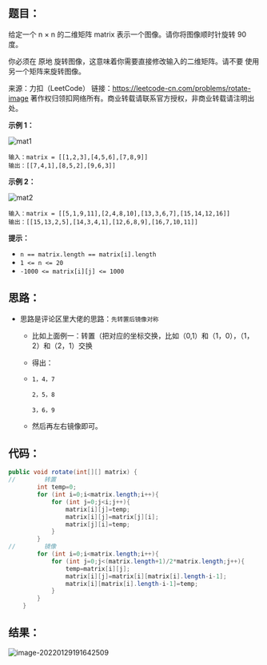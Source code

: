 ## 题目：

给定一个 n × n 的二维矩阵 matrix 表示一个图像。请你将图像顺时针旋转 90 度。

你必须在 原地 旋转图像，这意味着你需要直接修改输入的二维矩阵。请不要 使用另一个矩阵来旋转图像。

来源：力扣（LeetCode）
链接：https://leetcode-cn.com/problems/rotate-image
著作权归领扣网络所有。商业转载请联系官方授权，非商业转载请注明出处。

<!--more-->

**示例 1：**

![mat1](https://gitee.com/misteryliu/typora/raw/master/image/mat1.jpg)

```
输入：matrix = [[1,2,3],[4,5,6],[7,8,9]]
输出：[[7,4,1],[8,5,2],[9,6,3]]
```

**示例 2：**

![mat2](https://gitee.com/misteryliu/typora/raw/master/image/mat2.jpg)

```
输入：matrix = [[5,1,9,11],[2,4,8,10],[13,3,6,7],[15,14,12,16]]
输出：[[15,13,2,5],[14,3,4,1],[12,6,8,9],[16,7,10,11]]
```

**提示：**

- `n == matrix.length == matrix[i].length`
- `1 <= n <= 20`
- `-1000 <= matrix[i][j] <= 1000`

## 思路：

- 思路是评论区里大佬的思路：`先转置后镜像对称`

  - 比如上面例一：转置（把对应的坐标交换，比如（0,1）和（1，0），（1，2）和（2，1）交换

  - 得出：

  - ```
    1，4，7
    
    2，5，8
    
    3，6，9
    ```

  - 然后再左右镜像即可。

## 代码：

```java
public void rotate(int[][] matrix) {
//        转置
        int temp=0;
        for (int i=0;i<matrix.length;i++){
            for (int j=0;j<i;j++){
                matrix[i][j]=temp;
                matrix[i][j]=matrix[j][i];
                matrix[j][i]=temp;
            }
        }
//        镜像
        for (int i=0;i<matrix.length;i++){
            for (int j=0;j<(matrix.length+1)/2*matrix.length;j++){
                temp=matrix[i][j];
                matrix[i][j]=matrix[i][matrix[i].length-i-1];
                matrix[i][matrix[i].length-i-1]=temp;
            }
        }
    }
```

## 结果：

![image-20220129191642509](https://gitee.com/misteryliu/typora/raw/master/image/image-20220129191642509.png)
